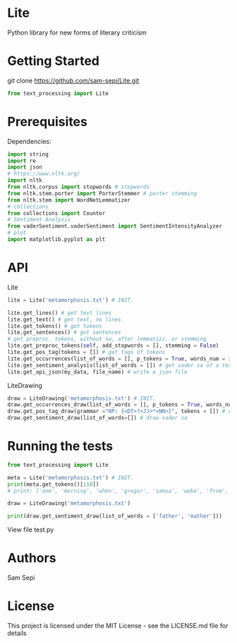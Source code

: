 # Lite
Python library for new forms of literary criticism

# Getting Started

git clone https://github.com/sam-sepi/Lite.git

```python
from text_processing import Lite

```
# Prerequisites

Dependencies:

```python
import string
import re
import json
# https://www.nltk.org/
import nltk
from nltk.corpus import stopwords # stopwords
from nltk.stem.porter import PorterStemmer # porter stemming
from nltk.stem import WordNetLemmatizer
# collections
from collections import Counter
# Sentiment Analysis
from vaderSentiment.vaderSentiment import SentimentIntensityAnalyzer
# plot
import matplotlib.pyplot as plt
```

# API

Lite 

```python
lite = Lite('metamorphosis.txt') # INIT.

lite.get_lines() # get text lines
lite.get_text() # get text, no lines
lite.get_tokens() # get tokens
lite.get_sentences() # get sentences
# get preproc. tokens, without sw, after lemmatizz. or stemming
lite.get_preproc_tokens(self, add_stopwords = [], stemming = False)
lite.get_pos_tag(tokens = []) # get tags of tokens
lite.get_occurrences(list_of_words = [], p_tokens = True, words_num = 20) # return occurrences of a word 
lite.get_sentiment_analysis(list_of_words = []) # get vader sa of a text or a list of words
lite.get_api_json(my_data, file_name) # write a json file

```

LiteDrawing
```python
draw = LiteDrawing('metamorphosis.txt') # INIT.
draw.get_occurrences_draw(list_of_words = [], p_tokens = True, words_num = 20) # draw occurr. graph
draw.get_pos_tag_draw(grammar ="NP: {<DT>?<JJ>*<NN>}", tokens = []) # draw tags posit.
draw.get_sentiment_draw(list_of_words=[]) # draw vader sa
```

# Running the tests

```python
from text_processing import Lite

meta = Lite('metamorphosis.txt') # INIT.
print(meta.get_tokens()[:10]) 
# print: ['one', 'morning', 'when', 'gregor', 'samsa', 'woke', 'from', 'troubled', 'dreams', 'he']

draw = LiteDrawing('metamorphosis.txt')

print(draw.get_sentiment_draw(list_of_words = ['father', 'mather']))

```
View file test.py

# Authors

Sam Sepi

# License

This project is licensed under the MIT License - see the LICENSE.md file for details

